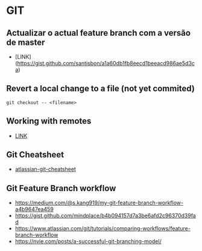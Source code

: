 # GIT
   
 ## Actualizar o actual feature branch com a versão de master
   * [LINK] (https://gist.github.com/santisbon/a1a60db1fb8eecd1beeacd986ae5d3ca)

## Revert a local change to a file (not yet commited)
````
git checkout -- <filename>
````


## Working with remotes
  * [LINK](https://git-scm.com/book/en/v2/Git-Basics-Working-with-Remotes)

## Git Cheatsheet
  * [atlassian-git-cheatsheet](https://www.atlassian.com/git/tutorials/atlassian-git-cheatsheet)

## Git Feature Branch workflow
  * https://medium.com/@s.kang919/my-git-feature-branch-workflow-a4b9647ea459
  * https://gist.github.com/mindplace/b4b094157d7a3be6afd2c96370d39fad
  * https://www.atlassian.com/git/tutorials/comparing-workflows/feature-branch-workflow
  * https://nvie.com/posts/a-successful-git-branching-model/
